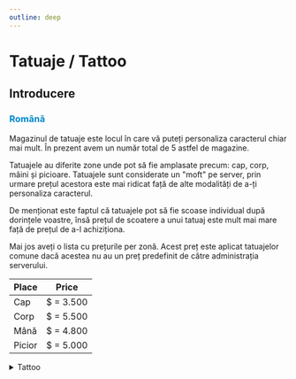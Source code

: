 ```yaml
---
outline: deep
---
```


# Tatuaje / Tattoo

## Introducere

### <span style="color: #0088CC">Română</span>

Magazinul de tatuaje este locul în care vă puteți personaliza caracterul chiar mai mult. În prezent avem un număr total de 5 astfel de magazine.

Tatuajele au diferite zone unde pot să fie amplasate precum: cap, corp, mâini și picioare. Tatuajele sunt considerate un "moft" pe server, prin urmare prețul acestora este mai ridicat față de alte modalități de a-ți personaliza caracterul. 

De menționat este faptul că tatuajele pot să fie scoase individual după dorințele voastre, însă prețul de scoatere a unui tatuaj este mult mai mare față de prețul de a-l achiziționa.

Mai jos aveți o lista cu prețurile per zonă. Acest preț este aplicat tatuajelor comune dacă acestea nu au un preț predefinit de către administrația serverului.

|Place|Price|
|-|-|
|Cap|$ = 3.500|
|Corp|$ = 5.500|
|Mână|$ = 4.800|
|Picior|$ = 5.000|

<details>
  <summary>Tattoo</summary>
  <img src="https://v.b-zone.ro/images/wiki/tattoo.gif" alt="Tattoo">
</details>